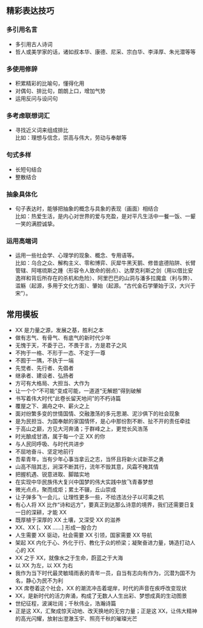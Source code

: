 ## 精彩表达技巧
### 多引用名言
- 多引用古人诗词
- 哲人或美学家的话，诸如叔本华、康德、尼采、宗白华、李泽厚、朱光潜等等

### 多使用修辞
- 积累精彩的比喻句，懂得化用
- 对偶句、排比句，朗朗上口，增加气势
- 运用反问与设问句

### 多考虑联想词汇
- 寻找近义词来组成排比  
  比如：理想与信念，崇高与伟大，劳动与奉献等

### 句式多样
- 长短句结合  
- 整散结合  

### 抽象具体化
- 句子表达时，能够把抽象的概念与具象的表现（画面）相结合    
  比如：热爱生活，是内心对世界的爱与充盈，是对平凡生活中一餐一饭、一颦一笑的满腔诚挚。

### 运用高端词
- 运用一些社会学、心理学的现象、概念、专用语等。  
  比如：乌合之众、解构主义、零和博弈、灰犀牛黑天鹅、修昔底德陷阱、长臂管辖、阿喀琉斯之踵（形容令人致命的弱点）、达摩克利斯之剑（用以借比安逸祥和背后所存在的杀机和危险）、阿里巴巴的山洞与潘多拉魔盒（利与弊）、滥觞（起源，多用于文化方面）、肇始（起源。“古代金石学肇始于汉，大兴于宋”）。

## 常用模板
- XX 是力量之源，发展之基，胜利之本
- 做有志气、有骨气、有底气的新时代少年
- 无愧于天，不委于己，不畏于言，方是君子之风
- 不拘于一格、不形于一态、不定于一尊
- 不囿于一隅，不执于一端
- 先觉者、先行者、先倡者
- 继承者、建设者、弘扬者
- 方可有大格局、大担当、大作为
- 让一个个“不可能”变成可能，一道道“无解题”得到破解
- 书写着伟大时代“此卷长留天地间”的不朽诗篇
- 覆屋之下、漏舟之中、薪火之上
- 面对纷繁多变的世情国情、交融激荡的多元思潮、泥沙俱下的社会现象
- 是为民担当、为国奉献的家国情怀，是心中那份割不断、扯不开的责任牵挂
- 于高山之巅，方见大河奔涌；于群峰之上，更觉长风浩荡
- 时光酿成甘酒，属于每一个正 XX 的你
- 与人民同呼吸、与时代共进步
- 不屈地奋斗、坚定地前行
- 吾辈青年，当有少年心事当拿云之志，当怀且将新火试新茶之勇
- 山高不阻其志，涧深不断其行，流年不毁其意，风霜不掩其情
- 把握机遇、锐意进取、脚踏实地
- 在实现中华民族伟大复兴中国梦的伟大实践中放飞青春梦想
- 微光点点，聚而成炬；累土不辍，丘山崇成
- 让子弹多飞一会儿，让理性更多一些，不给违法分子以可乘之机
- 有心人将 XX 比作“诗和远方”，要真正到达那么诗意的境界，我们还需要日复一日的深耕，才能 XX
- 既厚植于深厚的 XX 土壤，又深受 XX 的滋养
- XX、XX [、XX ……] 形成一股合力
- 人生需要 XX 驱动，社会需要 XX 引领，国家需要 XX 导航
- 架起 XX 内化于心、外化于行、教化于众的桥梁；凝聚奋进力量，铸造打动人心的 XX
- XX 之于 XX，就像水之于生命，蔚蓝之于大海
- 以 XX 为左，以 XX 为右
- 我作为当下时代最灵敏晴雨表的青年一员，自当有志向有作为，沉潜为国不为名，静心为民不为利
- XX 席卷着这个社会，XX 的潮流冲击着堤岸，时代的声音在疾呼改变现状
- XX，是新时代的活力奔涌，构成了无数人人生出彩、梦想成真的生动图景
- 世纪征程，波澜壮阔；千秋伟业，浩瀚诗篇
- 正是这 XX，汇聚成惊天动地、改天换地的无穷力量；正是这 XX，让伟大精神的高光闪耀，放射出澄澈玉宇、照亮千秋的璀璨光芒